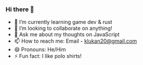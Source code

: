 ### Hi there 👋

- 🌱 I’m currently learning game dev & rust
- 👯 I’m looking to collaborate on anything!
- 💬 Ask me about my thoughts on JavaScript
- 📫 How to reach me: Email - klukan20@gmail.com
- 😄 Pronouns: He/Him
- ⚡ Fun fact: I like polo shirts!
